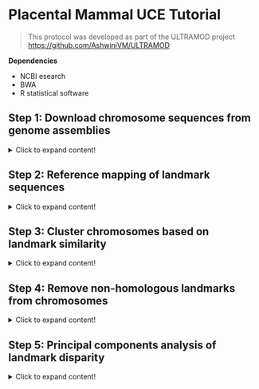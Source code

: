# Placental Mammal UCE Tutorial

>This protocol was developed as part of the ULTRAMOD project https://github.com/AshwiniVM/ULTRAMOD

**Dependencies**

* NCBI esearch
* BWA
* R statistical software

## Step 1: Download chromosome sequences from genome assemblies
<details>
  <summary>Click to expand content!</summary>

We will need to download chromosome-level genome assemblies from NCBI or other repository. 

</details>


## Step 2: Reference mapping of landmark sequences
<details>
  <summary>Click to expand content!</summary>

  Landmarks can be any conserved sequence that can be aligned to genomes in your dataset, but we have used ultraconserved elements (UCEs) as an example. BWA is used to map the landmarks to different chromosomes.  

</details>

## Step 3: Cluster chromosomes based on landmark similarity

<details>
  <summary>Click to expand content!</summary>

  MMDS in R statistical software is used to identify which chromosomes likley contain homologous blocks of genomes (i.e. supergenes, Marian fragments etc.). 

</details>

## Step 4: Remove non-homologous landmarks from chromosomes

<details>
  <summary>Click to expand content!</summary>

  R statistical software is used to remove the landmarks that do not match in the refined chromosome set.  

</details>

## Step 5: Principal components analysis of landmark disparity

<details>
  <summary>Click to expand content!</summary>

  R statistical software is used to make exciting plots!

</details>
